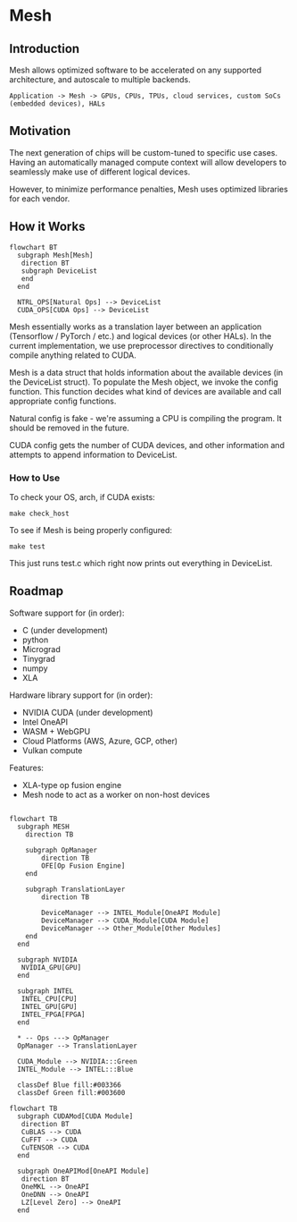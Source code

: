 # Mesh

## Introduction
Mesh allows optimized software to be accelerated on any supported architecture, and autoscale to multiple backends.

`Application -> Mesh -> GPUs, CPUs, TPUs, cloud services, custom SoCs (embedded devices), HALs`

## Motivation
The next generation of chips will be custom-tuned to specific use cases. Having an automatically managed compute context will allow developers to seamlessly make use of different logical devices.

However, to minimize performance penalties, Mesh uses optimized libraries for each vendor.

## How it Works

```mermaid
flowchart BT  
  subgraph Mesh[Mesh]
   direction BT
   subgraph DeviceList
   end
  end
  
  NTRL_OPS[Natural Ops] --> DeviceList
  CUDA_OPS[CUDA Ops] --> DeviceList 
```

Mesh essentially works as a translation layer between an application (Tensorflow / PyTorch / etc.) and logical devices (or other HALs). In the current implementation, we use preprocessor directives to conditionally compile anything related to CUDA. 

Mesh is a data struct that holds information about the available devices (in the DeviceList struct). To populate the Mesh object, we invoke the config function. This function decides what kind of devices are available and call appropriate config functions. 

Natural config is fake - we're assuming a CPU is compiling the program. It should be removed in the future.

CUDA config gets the number of CUDA devices, and other information and attempts to append information to DeviceList.

### How to Use

To check your OS, arch, if CUDA exists:

`make check_host`

To see if Mesh is being properly configured:

`make test`

This just runs test.c which right now prints out everything in DeviceList.


## Roadmap

Software support for (in order):
- C (under development)
- python
- Micrograd
- Tinygrad
- numpy
- XLA

Hardware library support for (in order):
- NVIDIA CUDA (under development)
- Intel OneAPI
- WASM + WebGPU
- Cloud Platforms (AWS, Azure, GCP, other)
- Vulkan compute

Features:
- XLA-type op fusion engine
- Mesh node to act as a worker on non-host devices

```mermaid

flowchart TB
  subgraph MESH
    direction TB
    
    subgraph OpManager
        direction TB
        OFE[Op Fusion Engine]
    end
    
    subgraph TranslationLayer
        direction TB
        
        DeviceManager --> INTEL_Module[OneAPI Module]
        DeviceManager --> CUDA_Module[CUDA Module]
        DeviceManager --> Other_Module[Other Modules]
    end
  end
  
  subgraph NVIDIA
   NVIDIA_GPU[GPU]
  end
  
  subgraph INTEL
   INTEL_CPU[CPU]
   INTEL_GPU[GPU]
   INTEL_FPGA[FPGA]
  end
  
  * -- Ops ---> OpManager
  OpManager --> TranslationLayer

  CUDA_Module --> NVIDIA:::Green
  INTEL_Module --> INTEL:::Blue
  
  classDef Blue fill:#003366
  classDef Green fill:#003600
```
```mermaid
flowchart TB
  subgraph CUDAMod[CUDA Module]
   direction BT
   CuBLAS --> CUDA
   CuFFT --> CUDA
   CuTENSOR --> CUDA
  end

  subgraph OneAPIMod[OneAPI Module]
   direction BT
   OneMKL --> OneAPI
   OneDNN --> OneAPI
   LZ[Level Zero] --> OneAPI
  end
```
